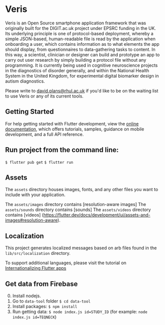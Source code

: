 # Veris

Veris is an Open Source smartphone application framework that was originally built for the DIGIT.ac.uk project under EPSRC funding in the UK. Its underlying principle is one of protocol-based deployment, whereby a simple JSON-based, human-readable file is read by the application when onboarding a user, which contains information as to what elements the app should display, from questionnaires to data-gathering tasks to content. In this way, a scientist, clinician or designer can build and prototype an app to carry out user research by simply building a protocol file without any programming. It is currently being used in cognitive neuroscience projects in the diagnostics of disorder generally, and within the National Health System in the United Kingdom, for experimental digital biomarker design in autism diagnostics.

Please write to david.plans@rhul.ac.uk if you'd like to be on the waiting list to use Veris or any of its current tools.

## Getting Started

For help getting started with Flutter development, view the
[online documentation](https://flutter.dev/docs), which offers tutorials,
samples, guidance on mobile development, and a full API reference.

## Run project from the command line:
`$ flutter pub get`
`$ flutter run`

## Assets

The `assets` directory houses images, fonts, and any other files you want to
include with your application.

The `assets/images` directory contains [resolution-aware images]
The `assets/sounds` directory contains [sounds]
The `assets/videos` directory contains [videos]
(https://flutter.dev/docs/development/ui/assets-and-images#resolution-aware).

## Localization

This project generates localized messages based on arb files found in
the `lib/src/localization` directory.

To support additional languages, please visit the tutorial on
[Internationalizing Flutter
apps](https://flutter.dev/docs/development/accessibility-and-localization/internationalization)

## Get data from Firebase
0. Install nodejs.
1. Go to `data-tool` folder 
   `$ cd data-tool`
2. Install packages:
   `$ npm install`
3. Run getting data:
   `$ node index.js id=STUDY_ID` (for example: `node index.js id=TEQNECK`)
